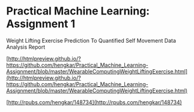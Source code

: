 # Practical Machine Learning: Assignment 1

Weight Lifting Exercise Prediction To Quantified Self Movement Data Analysis Report

[http://htmlpreview.github.io/?https://github.com/hengkar/Practical_Machine_Learning-Assignment/blob/master/WearableComputingWeightLiftingExercise.html](http://htmlpreview.github.io/?https://github.com/hengkar/Practical_Machine_Learning-Assignment/blob/master/WearableComputingWeightLiftingExercise.html)

[http://rpubs.com/hengkar/148734](http://rpubs.com/hengkar/148734)
